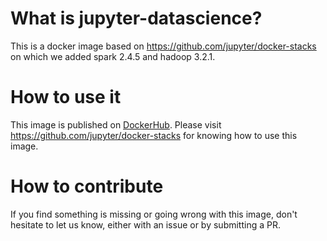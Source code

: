 # What is jupyter-datascience?

This is a docker image based on https://github.com/jupyter/docker-stacks on which we added spark 2.4.5 and hadoop 3.2.1.

# How to use it

This image is published on [DockerHub](https://hub.docker.com/r/inseefrlab/jupyter-datascience).
Please visit https://github.com/jupyter/docker-stacks for knowing how to use this image.

# How to contribute

If you find something is missing or going wrong with this image, don't hesitate to let us know, either with an issue or by submitting a PR.
